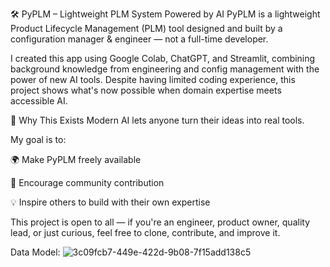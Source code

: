 🛠️ PyPLM – Lightweight PLM System Powered by AI
PyPLM is a lightweight Product Lifecycle Management (PLM) tool designed and built by a configuration manager & engineer — not a full-time developer.

I created this app using Google Colab, ChatGPT, and Streamlit, combining background knowledge from engineering and config management with the power of new AI tools. Despite having limited coding experience, this project shows what's now possible when domain expertise meets accessible AI.

🚀 Why This Exists
Modern AI lets anyone turn their ideas into real tools. 

My goal is to:

🌍 Make PyPLM freely available

🤝 Encourage community contribution

💡 Inspire others to build with their own expertise

This project is open to all — if you're an engineer, product owner, quality lead, or just curious, feel free to clone, contribute, and improve it.

Data Model:
![3c09fcb7-449e-422d-9b08-7f15add138c5](https://github.com/user-attachments/assets/d587f73b-eb29-45e1-8a40-c4d09f82fc0c)
